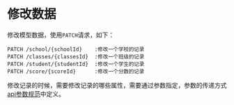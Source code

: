 # 修改数据

修改模型数据，使用`PATCH`请求，如下：

```
PATCH /school/{schoolId}    :修改一个学校的记录
PATCH /classes/{classesId}  :修改一个班级的记录
PATCH /student/{studentId}  :修改一个学生的记录
PATCH /score/{scoreId}      :修改一个分数的记录
```

修改记录的时候，需要修改记录的哪些属性，需要通过参数指定，参数的传递方式[api参数规范](parameter.md)中定义。